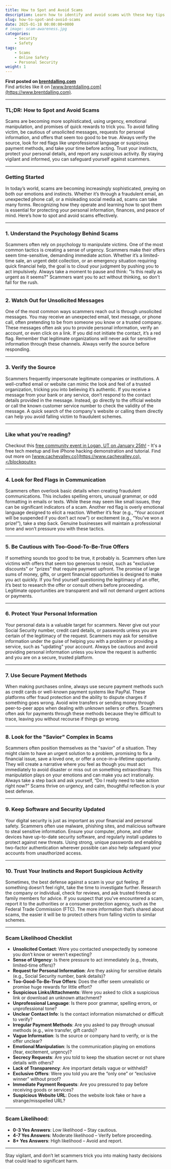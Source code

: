 ```yaml
---
title: How to Spot and Avoid Scams
description: Learn how to identify and avoid scams with these key tips and strategies.
slug: how-to-spot-and-avoid-scams
date: 2025-01-18 00:00:00+0000
# image: scam-awareness.jpg
categories:
    - Security
    - Safety
tags:
    - Scams
    - Online Safety
    - Personal Security
weight: 1
---
```


**First posted on [brentdalling.com](https://www.brentdalling.com)**  
Find articles like it on [www.brentdalling.com](https://www.brentdalling.com).

---

### TL;DR: How to Spot and Avoid Scams

Scams are becoming more sophisticated, using urgency, emotional manipulation, and promises of quick rewards to trick you. To avoid falling victim, be cautious of unsolicited messages, requests for personal information, and offers that seem too good to be true. Always verify the source, look for red flags like unprofessional language or suspicious payment methods, and take your time before acting. Trust your instincts, protect your personal details, and report any suspicious activity. By staying vigilant and informed, you can safeguard yourself against scammers.

---

### Getting Started

In today’s world, scams are becoming increasingly sophisticated, preying on both our emotions and instincts. Whether it’s through a fraudulent email, an unexpected phone call, or a misleading social media ad, scams can take many forms. Recognizing how they operate and learning how to spot them is essential for protecting your personal information, finances, and peace of mind. Here’s how to spot and avoid scams effectively.

---

### 1. Understand the Psychology Behind Scams

Scammers often rely on psychology to manipulate victims. One of the most common tactics is creating a sense of urgency. Scammers make their offers seem time-sensitive, demanding immediate action. Whether it’s a limited-time sale, an urgent debt collection, or an emergency situation requiring quick financial help, the goal is to cloud your judgment by pushing you to act impulsively. Always take a moment to pause and think: "Is this really as urgent as it seems?" Scammers want you to act without thinking, so don't fall for the rush.

---

### 2. Watch Out for Unsolicited Messages

One of the most common ways scammers reach out is through unsolicited messages. You may receive an unexpected email, text message, or phone call, often pretending to be from someone you know or a trusted company. These messages often ask you to provide personal information, verify an account, or even click on a link. If you did not initiate the contact, it’s a red flag. Remember that legitimate organizations will never ask for sensitive information through these channels. Always verify the source before responding.

---

### 3. Verify the Source

Scammers frequently impersonate legitimate companies or institutions. A well-crafted email or website can mimic the look and feel of a trusted organization, tricking you into believing it’s authentic. If you receive a message from your bank or any service, don’t respond to the contact details provided in the message. Instead, go directly to the official website or call the known customer service number to check the validity of the message. A quick search of the company's website or calling them directly can help you avoid falling victim to fraudulent schemes.

---

### Like what you're reading?

<blockqoute>Checkout this [free community event in Logan, UT on January 25th!](https://www.cachevalley.co) - It's a free tech meetup and live iPhone hacking demonstration and tutorial. Find out more on [www.cachevalley.co](https://www.cachevalley.co).</blockqoute>

---

### 4. Look for Red Flags in Communication

Scammers often overlook basic details when creating fraudulent communications. This includes spelling errors, unusual grammar, or odd formatting in emails or texts. While these may seem like small issues, they can be significant indicators of a scam. Another red flag is overly emotional language designed to elicit a reaction. Whether it’s fear (e.g., “Your account will be suspended if you don’t act now”) or excitement (e.g., “You’ve won a prize!”), take a step back. Genuine businesses will maintain a professional tone and won’t pressure you with these tactics.

---

### 5. Be Cautious with Too-Good-To-Be-True Offers

If something sounds too good to be true, it probably is. Scammers often lure victims with offers that seem too generous to resist, such as "exclusive discounts" or "prizes" that require payment upfront. The promise of large sums of money, gifts, or urgent financial opportunities is designed to make you act quickly. If you find yourself questioning the legitimacy of an offer, it’s best to research the offer or consult others before proceeding. Legitimate opportunities are transparent and will not demand urgent actions or payments.

---

### 6. Protect Your Personal Information

Your personal data is a valuable target for scammers. Never give out your Social Security number, credit card details, or passwords unless you are certain of the legitimacy of the request. Scammers may ask for sensitive information under the guise of helping you with a problem or providing a service, such as "updating" your account. Always be cautious and avoid providing personal information unless you know the request is authentic and you are on a secure, trusted platform.

---

### 7. Use Secure Payment Methods

When making purchases online, always use secure payment methods such as credit cards or well-known payment systems like PayPal. These platforms offer fraud protection and the ability to dispute charges if something goes wrong. Avoid wire transfers or sending money through peer-to-peer apps when dealing with unknown sellers or offers. Scammers often ask for payments through these methods because they’re difficult to trace, leaving you without recourse if things go wrong.

---

### 8. Look for the "Savior" Complex in Scams

Scammers often position themselves as the "savior" of a situation. They might claim to have an urgent solution to a problem, promising to fix a financial issue, save a loved one, or offer a once-in-a-lifetime opportunity. They will create a narrative where you feel as though you must act immediately to avoid disaster or miss out on something extraordinary. This manipulation plays on your emotions and can make you act irrationally. Always take a step back and ask yourself, “Do I really need to take action right now?” Scams thrive on urgency, and calm, thoughtful reflection is your best defense.

---

### 9. Keep Software and Security Updated

Your digital security is just as important as your financial and personal safety. Scammers often use malware, phishing sites, and malicious software to steal sensitive information. Ensure your computer, phone, and other devices have up-to-date security software, and regularly install updates to protect against new threats. Using strong, unique passwords and enabling two-factor authentication wherever possible can also help safeguard your accounts from unauthorized access.

---

### 10. Trust Your Instincts and Report Suspicious Activity

Sometimes, the best defense against a scam is your gut feeling. If something doesn’t feel right, take the time to investigate further. Research the company or individual, check for reviews, and ask trusted friends or family members for advice. If you suspect that you've encountered a scam, report it to the authorities or a consumer protection agency, such as the Federal Trade Commission (FTC). The more information that’s shared about scams, the easier it will be to protect others from falling victim to similar schemes.

---

### Scam Likelihood Checklist

- **Unsolicited Contact**: Were you contacted unexpectedly by someone you don’t know or weren’t expecting?
- **Sense of Urgency**: Is there pressure to act immediately (e.g., threats, limited-time offers)?
- **Request for Personal Information**: Are they asking for sensitive details (e.g., Social Security number, bank details)?
- **Too-Good-To-Be-True Offers**: Does the offer seem unrealistic or promise huge rewards for little effort?
- **Suspicious Links/Attachments**: Were you asked to click a suspicious link or download an unknown attachment?
- **Unprofessional Language**: Is there poor grammar, spelling errors, or unprofessional tone?
- **Unclear Contact Info**: Is the contact information mismatched or difficult to verify?
- **Irregular Payment Methods**: Are you asked to pay through unusual methods (e.g., wire transfer, gift cards)?
- **Vague Information**: Is the source or company hard to verify, or is the offer unclear?
- **Emotional Manipulation**: Is the communication playing on emotions (fear, excitement, urgency)?
- **Secrecy Requests**: Are you told to keep the situation secret or not share details with others?
- **Lack of Transparency**: Are important details vague or withheld?
- **Exclusive Offers**: Were you told you are the “only one” or “exclusive winner” without proof?
- **Immediate Payment Requests**: Are you pressured to pay before receiving goods or services?
- **Suspicious Website URL**: Does the website look fake or have a strange/misspelled URL?

---

### Scam Likelihood:

- **0-3 Yes Answers**: Low likelihood – Stay cautious.
- **4-7 Yes Answers**: Moderate likelihood – Verify before proceeding.
- **8+ Yes Answers**: High likelihood – Avoid and report.

---

Stay vigilant, and don’t let scammers trick you into making hasty decisions that could lead to significant harm.
